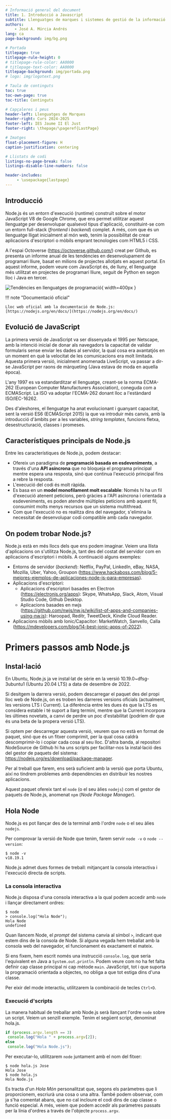 ```yaml
---
# Informació general del document
title: 1. Introducció a Javascript
subtitle: Llenguatges de marques i sistemes de gestió de la informació (LMSGI)
authors: 
    - José A. Múrcia Andrés
lang: ca
page-background: img/bg.png

# Portada
titlepage: true
titlepage-rule-height: 0
# titlepage-rule-color: AA0000
# titlepage-text-color: AA0000
titlepage-background: img/portada.png
# logo: img/logotext.png

# Taula de continguts
toc: true
toc-own-page: true
toc-title: Continguts

# Capçaleres i peus
header-left: Llenguatges de Marques
header-right: Curs 2024-2025
footer-left: IES Jaume II El Just
footer-right: \thepage/\pageref{LastPage}

# Imatges
float-placement-figure: H
caption-justification: centering

# Llistats de codi
listings-no-page-break: false
listings-disable-line-numbers: false

header-includes:
     - \usepackage{lastpage}
---
```


## Introducció

Node.js és un entorn d'execució (runtime) construït sobre el motor JavaScript V8 de Google Chrome, que ens permet utilitzar aquest llenguatge per desenvolupar qualsevol tipus d'aplicació, constituint-se com un entorn full-stack (*frontend* i *backend*) complet. A més, com que és un llenguatge lligat inicialment al món web, tenim la possibilitat de crear aplicacions d'escriptori o mòbils emprant tecnologies com HTML5 i CSS.

A l'espai Octoverse (https://octoverse.github.com/) creat per Github, es presenta un informe anual de les tendències en desenvolupament de programari lliure, basat en milions de projectes allotjats en aquest portal. En aquest informe, podem veure com JavaScript és, de lluny, el llenguatge més utilitzat en projectes de programari lliure, seguit de Python en segon lloc i Java en tercer.

![Tendències en llenguatges de programació](img/github_trends.png){ width=400px }

!!! note "Documentació oficial"

    Lloc web oficial amb la documentació de Node.js: [https://nodejs.org/en/docs/](https://nodejs.org/en/docs/)

## Evolució de JavaScript

La primera versió de JavaScript va ser dissenyada el 1995 per Netscape, amb la intenció inicial de donar als navegadors la capacitat de validar formularis sense enviar les dades al servidor, la qual cosa era avantatjós en un moment en què la velocitat de les comunicacions era molt limitada. Aquesta primera versió, inicialment anomenada LiveScript, va passar a dir-se JavaScript per raons de màrqueting (Java estava de moda en aquella època).

L'any 1997 es va estandarditzar el llenguatge, creant-se la norma ECMA-262 (European Computer Manufacturers Association), coneguda com a ECMAScript. La ISO va adoptar l'ECMA-262 donant lloc a l'estàndard ISO/IEC-16262.

Des d'aleshores, el llenguatge ha anat evolucionant i guanyant capacitat, sent la versió ES6 (ECMAScript 2015) la que va introduir més canvis, amb la introducció d'àmbits per a les variables, *string templates*, funcions fletxa, desestructuració, classes i promeses.

## Característiques principals de Node.js

Entre les característiques de Node.js, podem destacar:

* Ofereix un paradigma de **programació basada en esdeveniments**, a través d'una **API asíncrona** que no bloqueja el programa principal mentre espera una resposta, sinó que continua l'execució principal fins a rebre la resposta.
* L'execució del codi és molt ràpida.
* Es basa en un **model monofilament molt escalable**: Només hi ha un fil d'execució atenent peticions, però gràcies a l'API asíncrona i orientada a esdeveniments, es poden atendre múltiples peticions amb aquest fil, consumint molts menys recursos que un sistema multithread.
* Com que l'execució no es realitza dins del navegador, s'elimina la necessitat de desenvolupar codi compatible amb cada navegador.

## On podem trobar Node.js?

Node.js està en més llocs dels que ens podem imaginar. Veiem una llista d'aplicacions on s'utilitza Node.js, tant des del costat del servidor com en aplicacions d'escriptori i mòbils. A continuació alguns exemples:

* Entorns de servidor (*backend*): Netflix, PayPal, LinkedIn, eBay, NASA, Mozilla, Uber, Yahoo, Groupon (https://www.hackaboss.com/blog/5-mejores-ejemplos-de-aplicaciones-node-js-para-empresas).
* Aplicacions d'escriptori:
    * Aplicacions d'escriptori basades en Electron (https://electronjs.org/apps): Skype, WhatsApp, Slack, Atom, Visual Studio Code, Github Desktop.
    * Aplicacions basades en nwjs (https://github.com/nwjs/nw.js/wiki/list-of-apps-and-companies-using-nw.js): Haroopad, Reditr, TweetDeck, Kindle Cloud Reader.
* Aplicacions mòbils amb Ionic/Capacitor: MarketWatch, Sanvello, Calla (https://mdevelopers.com/blog/14-best-ionic-apps-of-2022).

# Primers passos amb Node.js

## Instal·lació

En Ubuntu, Node.js ja ve instal·lat de sèrie en la versió 10.19.0~dfsg-3ubuntu1 (Ubuntu 20.04 LTS) a data de desembre de 2022.

Si desitgem la darrera versió, podem descarregar el paquet des del propi lloc web de Node.js, on es troben les darreres versions oficials (actualment, les versions LTS i Current). La diferència entre les dues és que la LTS es considera estable i té suport a llarg termini, mentre que la Current incorpora les últimes novetats, a canvi de perdre un poc d'estabilitat (podríem dir que és una beta de la propera versió LTS).

Si optem per descarregar aquesta versió, veurem que no està en format de paquet, sinó que és un fitxer comprimit, per la qual cosa caldrà descomprimir-lo i copiar cada cosa al seu lloc. D'altra banda, al repositori NodeSource de Github hi ha uns scripts per facilitar-nos la instal·lació des del gestor de paquets del sistema: https://nodejs.org/es/download/package-manager.

Per al treball que farem, ens serà suficient amb la versió que porta Ubuntu, així no tindrem problemes amb dependències en distribuir les nostres aplicacions.

Aquest paquet ofereix tant el `node` (o el seu àlies `nodejs`) com el gestor de paquets de Node.js, anomenat `npm` (*Node Package Manager*).

## Hola Node

Node.js es pot llançar des de la terminal amb l'ordre `node` o el seu àlies `nodejs`.

Per comprovar la versió de Node que tenim, farem servir `node -v` o `node --version`:

```console
$ node -v
v18.19.1
```

Node.js admet dues formes de treball: mitjançant la consola interactiva i l'execució directa de scripts.

### La consola interactiva

Node.js disposa d'una consola interactiva a la qual podem accedir amb `node` i llançar directament ordres:

```shell
$ node
> console.log("Hola Node");
Hola Node
undefined
```

Quan llancem Node, el *prompt* del sistema canvia al símbol `>`, indicant que estem dins de la consola de Node. Si alguna vegada hem treballat amb la consola web del navegador, el funcionament és exactament el mateix.

Si ens fixem, hem escrit només una instrucció `console.log`, que seria l'equivalent en Java a `System.out.println`. Podem veure com no ha fet falta definir cap classe principal ni cap mètode `main`. JavaScript, tot i que suporta la programació orientada a objectes, no obliga a que tot estiga dins d'una classe.

Per eixir del mode interactiu, utilitzarem la combinació de tecles `Ctrl+D`.

### Execució d'scripts

La manera habitual de treballar amb Node.js serà llançant l'ordre `node` sobre un script. Veiem un senzill exemple. Tenim el següent script, denominat hola.js.

```javascript
if (process.argv.length == 3)
 console.log("Hola " + process.argv[2]);
else
 console.log("Hola Node.js");
```

Per executar-lo, utilitzarem `node` juntament amb el nom del fitxer:

```console
$ node hola.js Jose
Hola Jose
$ node hola.js 
Hola Node.js
```

Es tracta d'un *Hola Món* personalitzat que, segons els paràmetres que li proporcionem, escriurà una cosa o una altra. També podem observar, com ja s'ha comentat abans, que no cal incloure el codi dins de cap classe o funció especial. A més, veiem que podem accedir als paràmetres passats per la línia d'ordres a través de l'objecte `process.argv`.
